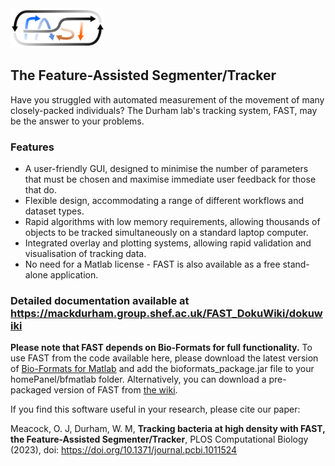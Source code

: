 <img src="https://raw.githubusercontent.com/Pseudomoaner/FAST/master/Imagery/TextLogoLarge.png" alt="FAST" width="150"/>

## The Feature-Assisted Segmenter/Tracker

Have you struggled with automated measurement of the movement of many closely-packed individuals? The Durham lab's tracking system, FAST, may be the answer to your problems.

### Features

* A user-friendly GUI, designed to minimise the number of parameters that must be chosen and maximise immediate user feedback for those that do.
* Flexible design, accommodating a range of different workflows and dataset types.
* Rapid algorithms with low memory requirements, allowing thousands of objects to be tracked simultaneously on a standard laptop computer.
* Integrated overlay and plotting systems, allowing rapid validation and visualisation of tracking data.
* No need for a Matlab license - FAST is also available as a free stand-alone application.

### Detailed documentation available at https://mackdurham.group.shef.ac.uk/FAST_DokuWiki/dokuwiki

**Please note that FAST depends on Bio-Formats for full functionality.** To use FAST from the code available here, please download the latest version of [Bio-Formats for Matlab](https://www.openmicroscopy.org/bio-formats/downloads/) and add the bioformats_package.jar file to your homePanel/bfmatlab folder. Alternatively, you can download a pre-packaged version of FAST from [the wiki](https://mackdurham.group.shef.ac.uk/FAST_DokuWiki/dokuwiki/doku.php?id=setup:installation).

If you find this software useful in your research, please cite our paper:

Meacock, O. J, Durham, W. M, **Tracking bacteria at high density with FAST, the Feature-Assisted Segmenter/Tracker**, PLOS Computational Biology (2023), doi: https://doi.org/10.1371/journal.pcbi.1011524 
